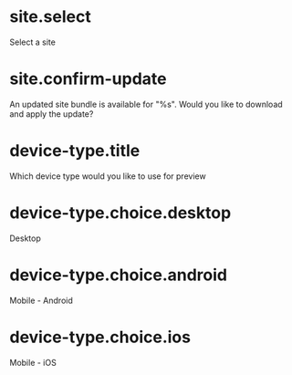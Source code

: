 # site.select

Select a site

# site.confirm-update

An updated site bundle is available for "%s". Would you like to download and apply the update?

# device-type.title

Which device type would you like to use for preview

# device-type.choice.desktop

Desktop

# device-type.choice.android

Mobile - Android

# device-type.choice.ios

Mobile - iOS
